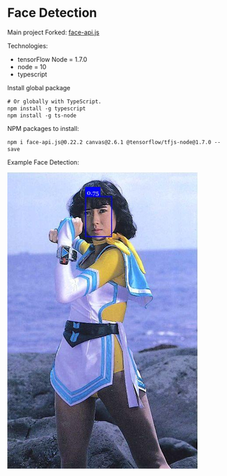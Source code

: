 # Face Detection

Main project Forked: [face-api.js](https://github.com/justadudewhohacks/face-api.js)

Technologies:

 * tensorFlow Node = 1.7.0
 * node = 10
 * typescript

Install global package 

	# Or globally with TypeScript.
	npm install -g typescript
	npm install -g ts-node

NPM packages to install:
	
	npm i face-api.js@0.22.2 canvas@2.6.1 @tensorflow/tfjs-node@1.7.0 --save


Example Face Detection:

![face detection flashman yellow](./README/faceDetection.jpg)
